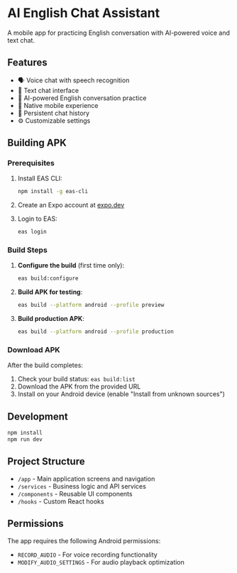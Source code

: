 # AI English Chat Assistant

A mobile app for practicing English conversation with AI-powered voice and text chat.

## Features

- 🗣️ Voice chat with speech recognition
- 💬 Text chat interface
- 🎯 AI-powered English conversation practice
- 📱 Native mobile experience
- 💾 Persistent chat history
- ⚙️ Customizable settings

## Building APK

### Prerequisites

1. Install EAS CLI:
   ```bash
   npm install -g eas-cli
   ```

2. Create an Expo account at [expo.dev](https://expo.dev)

3. Login to EAS:
   ```bash
   eas login
   ```

### Build Steps

1. **Configure the build** (first time only):
   ```bash
   eas build:configure
   ```

2. **Build APK for testing**:
   ```bash
   eas build --platform android --profile preview
   ```

3. **Build production APK**:
   ```bash
   eas build --platform android --profile production
   ```

### Download APK

After the build completes:
1. Check your build status: `eas build:list`
2. Download the APK from the provided URL
3. Install on your Android device (enable "Install from unknown sources")

## Development

```bash
npm install
npm run dev
```

## Project Structure

- `/app` - Main application screens and navigation
- `/services` - Business logic and API services
- `/components` - Reusable UI components
- `/hooks` - Custom React hooks

## Permissions

The app requires the following Android permissions:
- `RECORD_AUDIO` - For voice recording functionality
- `MODIFY_AUDIO_SETTINGS` - For audio playback optimization